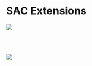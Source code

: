 # SAC Extensions

<div style="position:absolute">
    <a href="vscode:extension/VtorBatista.extension-pack-sac">
        <img src="https://img001.prntscr.com/file/img001/Gej6xDvaR8SQr_n3T1gJqg.png">
    </a>
</div>

<div style="margin-top: 80px; position:absolute">
    <a href="vscode:extension/GabrielZambrin.zambra-s-snippets">
        <img src="https://img001.prntscr.com/file/img001/o1X3vmD9QrmEGy4fh7y0BA.png">
    </a>
</div>